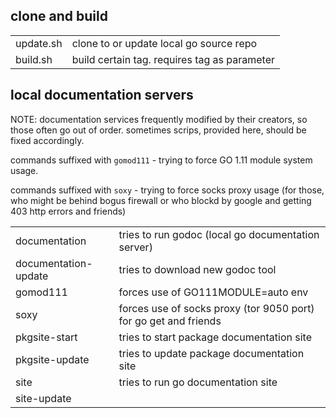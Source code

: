 
## clone and build

<table>
<tr>
<td>
update.sh
</td>
<td>
clone to or update local  go source repo
</td>
</tr>
<tr>
<td>
build.sh
</td>
<td>
build certain tag. requires tag as parameter
</td>
</tr>
</table>

## local documentation servers

NOTE: documentation services frequently modified by their creators, so
those often go out of order. sometimes scrips, provided here, should be fixed accordingly.

commands suffixed with `gomod111` - trying to force GO 1.11 module system usage.

commands suffixed with `soxy` - trying to force socks proxy usage
(for those, who might be behind bogus firewall or who blockd by google and getting 403 http errors and friends)

<table>
<tr>
<td>
documentation
</td>
<td>
tries to run godoc (local go documentation server)
</td>
</tr>
<tr>
<td>
documentation-update
</td>
<td>
tries to download new godoc tool
</td>
</tr>
<tr>
<td>
gomod111
</td>
<td>
forces use of GO111MODULE=auto env
</td>
</tr>
<tr>
<td>
soxy
</td>
<td>
forces use of socks proxy (tor 9050 port) for go get and friends
</td>
</tr>
<tr>
<td>
pkgsite-start
</td>
<td>
tries to start package documentation site
</td>
</tr>
<tr>
<td>
pkgsite-update
</td>
<td>
tries to update package documentation site
</td>
</tr>
<tr>
<td>
site
</td>
<td>
tries to run go documentation site
</td>
</tr>
<tr>
<td>
site-update
</td>
<td>
</td>
</tr>
</table>
